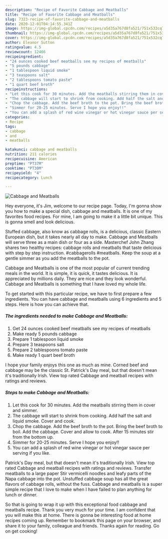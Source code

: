 ```yaml
---
description: "Recipe of Favorite Cabbage and Meatballs"
title: "Recipe of Favorite Cabbage and Meatballs"
slug: 7323-recipe-of-favorite-cabbage-and-meatballs
date: 2020-12-01T04:14:55.341Z
image: https://img-global.cpcdn.com/recipes/a5d35a767d8fa521/751x532cq70/cabbage-and-meatballs-recipe-main-photo.jpg
thumbnail: https://img-global.cpcdn.com/recipes/a5d35a767d8fa521/751x532cq70/cabbage-and-meatballs-recipe-main-photo.jpg
cover: https://img-global.cpcdn.com/recipes/a5d35a767d8fa521/751x532cq70/cabbage-and-meatballs-recipe-main-photo.jpg
author: Eleanor Sutton
ratingvalue: 4.5
reviewcount: 12466
recipeingredient:
- "24 ounces cooked beef meatballs see my recipes of meatballs"
- "5 pounds cabbage"
- "1 tablespoon liquid smoke"
- "3 teaspoons salt"
- "2 tablespoons tomato paste"
- "1 quart beef broth"
recipeinstructions:
- "Let this cook for 30 minutes. Add the meatballs stirring them in cover and simmer."
- "The cabbage will start to shrink from cooking. Add half the salt and liquid smoke. Cover and cook."
- "Chop the cabbage. Add the beef broth to the pot. Bring the beef broth to boil. Add the cabbage. Cover and allow to cook. After 15 minutes stir from the bottom up."
- "Simmer for 20-25 minutes. Serve I hope you enjoy!!"
- "You can add a splash of red wine vinegar or hot vinegar sauce per serving if you like."
categories:
- Recipe
tags:
- cabbage
- and
- meatballs

katakunci: cabbage and meatballs 
nutrition: 211 calories
recipecuisine: American
preptime: "PT37M"
cooktime: "PT30M"
recipeyield: "4"
recipecategory: Lunch

---
```



![Cabbage and Meatballs](https://img-global.cpcdn.com/recipes/a5d35a767d8fa521/751x532cq70/cabbage-and-meatballs-recipe-main-photo.jpg)

Hey everyone, it's Jim, welcome to our recipe page. Today, I'm gonna show you how to make a special dish, cabbage and meatballs. It is one of my favorites food recipes. For mine, I am going to make it a little bit unique. This is gonna smell and look delicious.

Stuffed cabbage, also know as cabbage rolls, is a delicious, classic Eastern European dish, but it takes nearly all day to make. Cabbage and Meatballs will serve three as a main dish or four as a side. Masterchef John Zhang shares two healthy recipes: cabbage rolls and meatballs that taste delicious with step by step instruction. #cabbagerolls #meatballs. Keep the soup at a gentle simmer as you add the meatballs to the pot.

Cabbage and Meatballs is one of the most popular of current trending meals in the world. It is simple, it is quick, it tastes delicious. It is appreciated by millions daily. They are nice and they look wonderful. Cabbage and Meatballs is something that I have loved my whole life.


To get started with this particular recipe, we have to first prepare a few ingredients. You can have cabbage and meatballs using 6 ingredients and 5 steps. Here is how you can achieve that.

<!--inarticleads1-->

##### The ingredients needed to make Cabbage and Meatballs:

1. Get 24 ounces cooked beef meatballs see my recipes of meatballs
1. Make ready 5 pounds cabbage
1. Prepare 1 tablespoon liquid smoke
1. Prepare 3 teaspoons salt
1. Prepare 2 tablespoons tomato paste
1. Make ready 1 quart beef broth


I hope your family enjoys this one as much as mine. Corned beef and cabbage may be the classic St. Patrick&#39;s Day meal, but that doesn&#39;t mean it&#39;s traditionally Irish. View top rated Cabbage and meatball recipes with ratings and reviews. 

<!--inarticleads2-->

##### Steps to make Cabbage and Meatballs:

1. Let this cook for 30 minutes. Add the meatballs stirring them in cover and simmer.
1. The cabbage will start to shrink from cooking. Add half the salt and liquid smoke. Cover and cook.
1. Chop the cabbage. Add the beef broth to the pot. Bring the beef broth to boil. Add the cabbage. Cover and allow to cook. After 15 minutes stir from the bottom up.
1. Simmer for 20-25 minutes. Serve I hope you enjoy!!
1. You can add a splash of red wine vinegar or hot vinegar sauce per serving if you like.


Patrick&#39;s Day meal, but that doesn&#39;t mean it&#39;s traditionally Irish. View top rated Cabbage and meatball recipes with ratings and reviews. Transfer meatballs to a large paper Stir vermicelli noodles and leafy parts of the Napa cabbage into the pot. Unstuffed cabbage soup has all the great flavors of cabbage rolls, without the fuss. Cabbage and meatballs is a super simple recipe that I love to make when I have failed to plan anything for lunch or dinner. 

So that is going to wrap it up with this exceptional food cabbage and meatballs recipe. Thank you very much for your time. I am confident that you will make this at home. There is gonna be interesting food at home recipes coming up. Remember to bookmark this page on your browser, and share it to your family, colleague and friends. Thanks again for reading. Go on get cooking!
